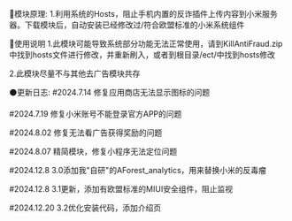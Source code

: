 🔵模块原理:
1.利用系统的Hosts，阻止手机内置的反诈插件上传内容到小米服务器。下载模块后，自动安装已经修改过/符合欧盟标准的小米系统组件️

🔴使用说明
1.此模块可能导致系统部分功能无法正常使用，请到KillAntiFraud.zip中找到hosts文件进行修改，并重新刷入，或者到根目录/ect/中找到hosts修改

2.此模块尽量不与其他去广告模块共存

⚫更新日志:
#2024.7.14 修复应用商店无法显示图标的问题

#2024.7.19 修复小米账号不能登录官方APP的问题

#2024.8.02 修复无法看广告获得奖励的问题

#2024.8.07 精简模块，修复小程序无法定位问题  

#2024.12.8 3.0添加我"自研"的AForest_analytics，用来替换小米的反毒瘤

#2024.12.8 3.1更新，添加有欧盟标准的MIUI安全组件，阻止监视

#2024.12.20 3.2优化安装代码，添加介绍页
